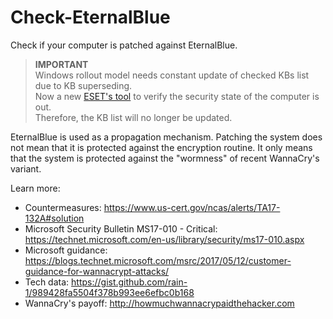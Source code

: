 # Check-EternalBlue
Check if your computer is patched against EternalBlue.

>  **IMPORTANT**  
> Windows rollout model needs constant update of checked KBs list due to KB superseding.  
> Now a new [ESET's tool](https://help.eset.com/eset_tools/ESETEternalBlueChecker.exe) to verify the security state of the computer is out.  
> Therefore, the KB list will no longer be updated.  

EternalBlue is used as a propagation mechanism. Patching the system does not mean that it is protected against the encryption routine. It only means that the system is protected against the "wormness" of recent WannaCry's variant.

Learn more:

  * Countermeasures: https://www.us-cert.gov/ncas/alerts/TA17-132A#solution
  * Microsoft Security Bulletin MS17-010 - Critical: https://technet.microsoft.com/en-us/library/security/ms17-010.aspx
  * Microsoft guidance: https://blogs.technet.microsoft.com/msrc/2017/05/12/customer-guidance-for-wannacrypt-attacks/
  * Tech data: https://gist.github.com/rain-1/989428fa5504f378b993ee6efbc0b168
  * WannaCry's payoff: http://howmuchwannacrypaidthehacker.com 
